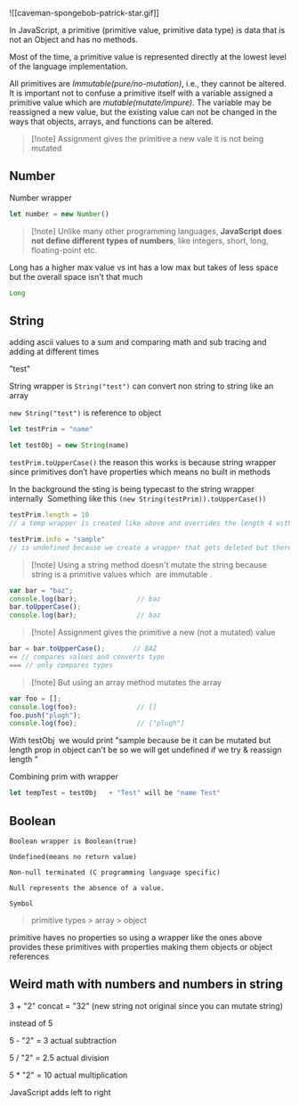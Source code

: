 ![[caveman-spongebob-patrick-star.gif]]

In JavaScript, a primitive (primitive value, primitive data type) is data that is not an Object and has no methods.  

Most of the time, a primitive value is represented directly at the lowest level of the language implementation. 

All primitives are *Immutable(pure/no-mutation)*, i.e., they cannot be altered. It is important not to confuse a primitive itself with a variable assigned a primitive value which are *mutable(mutate/impure)*. The variable may be reassigned a new value, but the existing value can not be changed in the ways that objects, arrays, and functions can be altered. 
>[!note] Assignment gives the primitive a new vale it is not being mutated 

## Number 

Number wrapper 
```javascript
let number = new Number()

```

>[!note] Unlike many other programming languages, **JavaScript does not define different types of numbers**, like integers, short, long, floating-point etc.

Long has a higher max value vs int has a low max but takes of less space but the overall space isn't that much

```java
Long
```

## String 
adding ascii values to a sum and comparing math and sub tracing and adding at different times 

"test" 

String wrapper is `String("test")` can convert non string to string like an array 

`new String("test")` is reference to object  

```javascript
let testPrim = "name" 

let testObj = new String(name) 
```

`testPrim.toUpperCase()` the reason this works is because string wrapper since primitives don’t have properties which means no built in methods 

In the background the sting is being typecast to the string wrapper internally 
Something like this `(new String(testPrim)).toUpperCase())   `

```javascript
testPrim.length = 10 
// a temp wrapper is created like above and overrides the length 4 with 10 but since this is a primitive & no props once line is done executing that wrapper is deleted & we default to previous length which is 4 
```

```javascript
testPrim.info = "sample" 
// is undefined because we create a wrapper that gets deleted but there wasn’t a previous value before  
```

>[!note] Using a string method doesn't mutate the string because string is a primitive values which  are immutable . 
```javascript
var bar = "baz"; 
console.log(bar);               // baz 
bar.toUpperCase(); 
console.log(bar);               // baz 
```

>[!note] Assignment gives the primitive a new (not a mutated) value
```javascript
bar = bar.toUpperCase();       // BAZ 
== // compares values and converts type 
=== // only compares types 
```


>[!note] But using an array method mutates the array 
```javascript
var foo = []; 
console.log(foo);               // [] 
foo.push("plugh"); 
console.log(foo);               // ["plugh"] 
```

With testObj  we would print "sample because be it can be mutated but length prop in object can't be so we will get undefined if we try & reassign length " 

Combining prim with wrapper 

```javascript
let tempTest = testObj   + "Test" will be "name Test" 
```



## Boolean 
```
Boolean wrapper is Boolean(true) 

Undefined(means no return value) 

Non-null terminated (C programming language specific)  

Null represents the absence of a value.  

Symbol 
```

> primitive types > array > object 

primitive haves no properties so using a wrapper like the ones above provides these primitives with properties making them objects or object references



## Weird math with numbers and numbers in string

3 + "2" concat = "32" (new string not original since you can mutate string)

instead of 5

5 - "2" = 3 actual subtraction

5 / "2" = 2.5 actual division

5 * "2" = 10 actual multiplication

JavaScript adds left to right